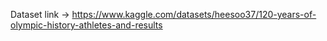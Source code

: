 Dataset link -> https://www.kaggle.com/datasets/heesoo37/120-years-of-olympic-history-athletes-and-results

